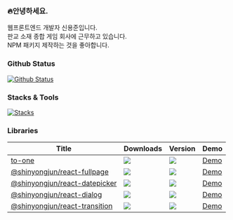 ### 🔥안녕하세요.

웹프론트엔드 개발자 신용준입니다.<br />
판교 소재 종합 게임 회사에 근무하고 있습니다.<br />
NPM 패키지 제작하는 것을 좋아합니다.

### Github Status
[![Github Status](https://streak-stats.demolab.com?user=flamecommit&theme=dark)](https://git.io/streak-stats)

### Stacks & Tools
[![Stacks](https://skillicons.dev/icons?i=js,ts,html,css,git,nodejs,react,next,vue,nuxt,redux,styledcomponents,pinia,jquery,nginx,mongodb,sass,vscode,figma,azure,obsidian,github,photoshop,npm,notion,md,windows,linux)](https://skillicons.dev)


### Libraries

|Title|Downloads|Version|Demo|
|-----|----|---|---|
|[to-one](https://www.npmjs.com/package/to-one)|![](https://badgen.net/npm/dt/to-one)|![](https://badgen.net/npm/v/to-one)|[Demo](https://www.shinyongjun.com/library/to-one)|
|[@shinyongjun/react-fullpage](https://www.npmjs.com/package/@shinyongjun/react-fullpage)|![](https://badgen.net/npm/dt/@shinyongjun/react-fullpage)|![](https://badgen.net/npm/v/@shinyongjun/react-fullpage)|[Demo](https://www.shinyongjun.com/library/react-fullpage)|
|[@shinyongjun/react-datepicker](https://www.npmjs.com/package/@shinyongjun/react-datepicker) <a href="" target="_blank"></a>|![](https://badgen.net/npm/dt/@shinyongjun/react-datepicker)|![](https://badgen.net/npm/v/@shinyongjun/react-datepicker)|[Demo](https://www.shinyongjun.com/library/react-datepicker)|
|[@shinyongjun/react-dialog](https://www.npmjs.com/package/@shinyongjun/react-dialog)|![](https://badgen.net/npm/dt/@shinyongjun/react-dialog)|![](https://badgen.net/npm/v/@shinyongjun/react-dialog)|[Demo](https://www.shinyongjun.com/library/react-dialog)|
|[@shinyongjun/react-transition](https://www.npmjs.com/package/@shinyongjun/react-transition)|![](https://badgen.net/npm/dt/@shinyongjun/react-transition)|![](https://badgen.net/npm/v/@shinyongjun/react-transition)|[Demo](https://www.shinyongjun.com/library/react-transition)|
